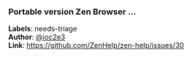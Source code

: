 ### Portable version Zen Browser ...

**Labels**: needs-triage\
**Author**: [@ioc2e3](https://github.com/ioc2e3)\
**Link**: https://github.com/ZenHelp/zen-help/issues/30
